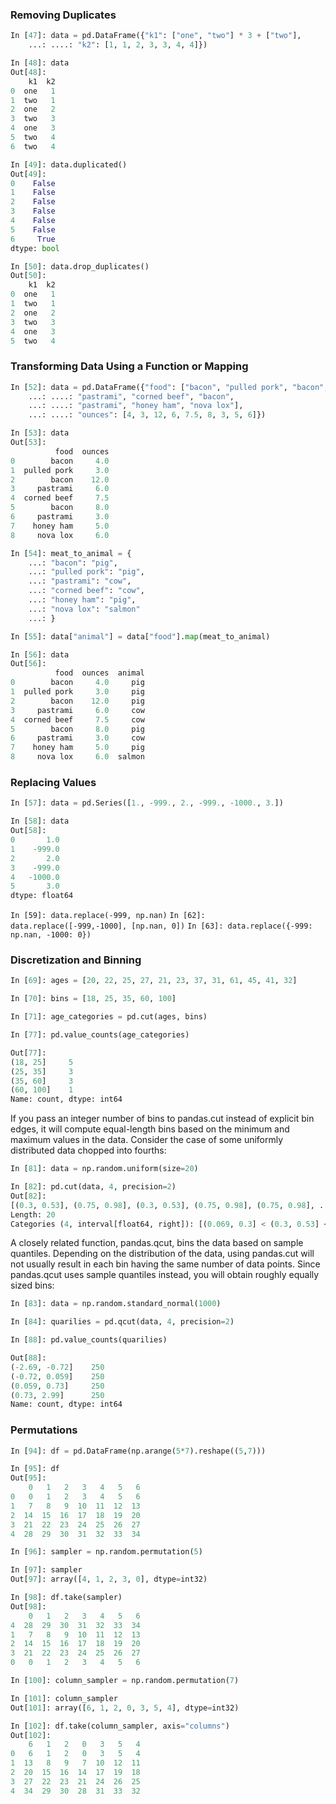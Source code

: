 ### Removing Duplicates
```python
In [47]: data = pd.DataFrame({"k1": ["one", "two"] * 3 + ["two"],
    ...: ....: "k2": [1, 1, 2, 3, 3, 4, 4]})

In [48]: data
Out[48]:
    k1  k2
0  one   1
1  two   1
2  one   2
3  two   3
4  one   3
5  two   4
6  two   4

In [49]: data.duplicated()
Out[49]:
0    False
1    False
2    False
3    False
4    False
5    False
6     True
dtype: bool

In [50]: data.drop_duplicates()
Out[50]:
    k1  k2
0  one   1
1  two   1
2  one   2
3  two   3
4  one   3
5  two   4
```


### Transforming Data Using a Function or Mapping
```python
In [52]: data = pd.DataFrame({"food": ["bacon", "pulled pork", "bacon",
    ...: ....: "pastrami", "corned beef", "bacon",
    ...: ....: "pastrami", "honey ham", "nova lox"],
    ...: ....: "ounces": [4, 3, 12, 6, 7.5, 8, 3, 5, 6]})

In [53]: data
Out[53]:
          food  ounces
0        bacon     4.0
1  pulled pork     3.0
2        bacon    12.0
3     pastrami     6.0
4  corned beef     7.5
5        bacon     8.0
6     pastrami     3.0
7    honey ham     5.0
8     nova lox     6.0

In [54]: meat_to_animal = {
    ...: "bacon": "pig",
    ...: "pulled pork": "pig",
    ...: "pastrami": "cow",
    ...: "corned beef": "cow",
    ...: "honey ham": "pig",
    ...: "nova lox": "salmon"
    ...: }

In [55]: data["animal"] = data["food"].map(meat_to_animal)

In [56]: data
Out[56]:
          food  ounces  animal
0        bacon     4.0     pig
1  pulled pork     3.0     pig
2        bacon    12.0     pig
3     pastrami     6.0     cow
4  corned beef     7.5     cow
5        bacon     8.0     pig
6     pastrami     3.0     cow
7    honey ham     5.0     pig
8     nova lox     6.0  salmon
```

### Replacing Values
```python
In [57]: data = pd.Series([1., -999., 2., -999., -1000., 3.])

In [58]: data
Out[58]:
0       1.0
1    -999.0
2       2.0
3    -999.0
4   -1000.0
5       3.0
dtype: float64
```

`In [59]: data.replace(-999, np.nan)`
`In [62]: data.replace([-999,-1000], [np.nan, 0])`
`In [63]: data.replace({-999: np.nan, -1000: 0})`



### Discretization and Binning
```python
In [69]: ages = [20, 22, 25, 27, 21, 23, 37, 31, 61, 45, 41, 32]

In [70]: bins = [18, 25, 35, 60, 100]

In [71]: age_categories = pd.cut(ages, bins)

In [77]: pd.value_counts(age_categories)

Out[77]:
(18, 25]     5
(25, 35]     3
(35, 60]     3
(60, 100]    1
Name: count, dtype: int64
```

If you pass an integer number of bins to pandas.cut instead of explicit bin edges, it will compute equal-length bins based on the minimum and maximum values in the data. Consider the case of some uniformly distributed data chopped into fourths:
```python
In [81]: data = np.random.uniform(size=20)

In [82]: pd.cut(data, 4, precision=2)
Out[82]:
[(0.3, 0.53], (0.75, 0.98], (0.3, 0.53], (0.75, 0.98], (0.75, 0.98], ..., (0.75, 0.98], (0.75, 0.98], (0.3, 0.53], (0.3, 0.53], (0.3, 0.53]]
Length: 20
Categories (4, interval[float64, right]): [(0.069, 0.3] < (0.3, 0.53] < (0.53, 0.75] < (0.75, 0.98]]
```

A closely related function, pandas.qcut, bins the data based on sample quantiles. Depending on the distribution of the data, using pandas.cut will not usually result in each bin having the same number of data points. Since pandas.qcut uses sample quantiles instead, you will obtain roughly equally sized bins:
```python
In [83]: data = np.random.standard_normal(1000)

In [84]: quarilies = pd.qcut(data, 4, precision=2)

In [88]: pd.value_counts(quarilies)

Out[88]:
(-2.69, -0.72]    250
(-0.72, 0.059]    250
(0.059, 0.73]     250
(0.73, 2.99]      250
Name: count, dtype: int64
```

### Permutations
```python
In [94]: df = pd.DataFrame(np.arange(5*7).reshape((5,7)))

In [95]: df
Out[95]:
    0   1   2   3   4   5   6
0   0   1   2   3   4   5   6
1   7   8   9  10  11  12  13
2  14  15  16  17  18  19  20
3  21  22  23  24  25  26  27
4  28  29  30  31  32  33  34

In [96]: sampler = np.random.permutation(5)

In [97]: sampler
Out[97]: array([4, 1, 2, 3, 0], dtype=int32)

In [98]: df.take(sampler)
Out[98]:
    0   1   2   3   4   5   6
4  28  29  30  31  32  33  34
1   7   8   9  10  11  12  13
2  14  15  16  17  18  19  20
3  21  22  23  24  25  26  27
0   0   1   2   3   4   5   6

In [100]: column_sampler = np.random.permutation(7)

In [101]: column_sampler
Out[101]: array([6, 1, 2, 0, 3, 5, 4], dtype=int32)

In [102]: df.take(column_sampler, axis="columns")
Out[102]:
    6   1   2   0   3   5   4
0   6   1   2   0   3   5   4
1  13   8   9   7  10  12  11
2  20  15  16  14  17  19  18
3  27  22  23  21  24  26  25
4  34  29  30  28  31  33  32
```